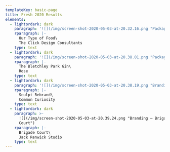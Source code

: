 ```yaml
---
templateKey: basic-page
title: Fresh 2020 Results
elements:
  - lightordark: dark
    paragraph: '![](/img/screen-shot-2020-05-03-at-20.32.16.png "Packaging – Gold")'
    rparagraph: |-
      Our Type of Food\
      The Click Design Consultants
    type: text
  - lightordark: dark
    paragraph: '![](/img/screen-shot-2020-05-03-at-20.38.01.png "Packaging – Gold")'
    rparagraph: |-
      The Bletchley Park Gin\
      Rose
    type: text
  - lightordark: dark
    paragraph: '![](/img/screen-shot-2020-05-03-at-20.38.19.png "Branding – Gold")'
    rparagraph: |-
      Sculpt Rebrand\
      Common Curiosity
    type: text
  - lightordark: dark
    paragraph: >-
      ![](/img/screen-shot-2020-05-03-at-20.39.24.png "Branding – Brigade
      Court")
    rparagraph: |-
      Brigade Court\
      Jack Renwick Studio
    type: text
---
```


